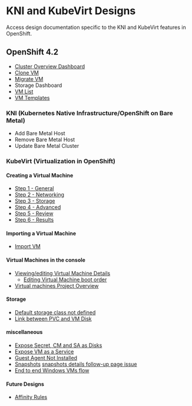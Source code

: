 # KNI and KubeVirt Designs
Access design documentation specific to the KNI and KubeVirt features in OpenShift.

## OpenShift 4.2
- [Cluster Overview Dashboard](http://openshift.github.io/openshift-origin-design/web-console/knikubevirt/cluster-dashboard/cluster-dashboard)
- [Clone VM](http://openshift.github.io/openshift-origin-design/web-console/knikubevirt/clone-vm/clone-vm)
- [Migrate VM](http://openshift.github.io/openshift-origin-design/web-console/knikubevirt/migrate-vm/migrate-vm)
- Storage Dashboard
- [VM List](http://openshift.github.io/openshift-origin-design/web-console/knikubevirt/vm-list/vm-list)
- [VM Templates](http://openshift.github.io/openshift-origin-design/web-console/knikubevirt/vm-templates/vm-templates)

### KNI (Kubernetes Native Infrastructure/OpenShift on Bare Metal)

- Add Bare Metal Host
- Remove Bare Metal Host
- Update Bare Metal Cluster

### KubeVirt (Virtualization in OpenShift)
#### Creating a Virtual Machine
- [Step 1 - General](http://openshift.github.io/openshift-origin-design/web-console/knikubevirt/Create-vm/step-1-genaral/wizard-general)
- [Step 2 - Networking](http://openshift.github.io/openshift-origin-design/web-console/knikubevirt/Create-vm/step-2-networking/create-vm-networking)
- [Step 3 - Storage](http://openshift.github.io/openshift-origin-design/web-console/knikubevirt/Create-vm/step-3-storage/wizard-storage)
- [Step 4 - Advanced](http://openshift.github.io/openshift-origin-design/web-console/knikubevirt/Create-vm/step-4-advanced/wizard-advanced)
- [Step 5 - Review](http://openshift.github.io/openshift-origin-design/web-console/knikubevirt/Create-vm/step-5-review/wizard-review)
- [Step 6 - Results](http://openshift.github.io/openshift-origin-design/web-console/knikubevirt/Create-vm/step-6-results/wizard-results)

#### Importing a Virtual Machine
- [Import VM](http://openshift.github.io/openshift-origin-design/web-console/knikubevirt/import-vm/import-vm)

#### Virtual Machines in the console
- [Viewing/editing Virtual Machine Details](http://openshift.github.io/openshift-origin-design/web-console/knikubevirt/vm-details/vm-details)
	- [Editing Virtual Machine boot order](http://openshift.github.io/openshift-origin-design/web-console/knikubevirt/vm-details/vm-boot-order/vm-boot-order)
- [Virtual machines Project Overview](http://openshift.github.io/openshift-origin-design/web-console/knikubevirt/openshift-vms-overview/openshift-vms-overview)


#### Storage
- [Default storage class not defined](http://openshift.github.io/openshift-origin-design/web-console/knikubevirt/NoStorageClassAvailable/NoStorageClassAvailable)
- [Link between PVC and VM Disk](http://openshift.github.io/openshift-origin-design/web-console/knikubevirt/link-between-PVC-VMdisk/link-between-PVC-VMdisk)


#### miscellaneous 
- [Expose Secret, CM and SA as Disks](http://openshift.github.io/openshift-origin-design/web-console/knikubevirt/expose-secret/expose-secret)
- [Expose VM as a Service](http://openshift.github.io/openshift-origin-design/web-console/knikubevirt/expose-vm-as-a-service/expose-vm-as-a-service)
- [Guest Agent Not Installed](http://openshift.github.io/openshift-origin-design/web-console/knikubevirt/guest-agent-not-installed/guest-agent-not-installed)
- [Snapshots](http://openshift.github.io/openshift-origin-design/web-console/knikubevirt/snapshots/snapshots) [snapshots details follow-up page issue](https://github.com/openshift/openshift-origin-design/issues/227)
- [End to end Windows VMs flow](http://openshift.github.io/openshift-origin-design/web-console/knikubevirt/windows-vms/windows-vms)

#### Future Designs
- [Affinity Rules](http://openshift.github.io/openshift-origin-design/web-console/knikubevirt/affinity/affinity)
